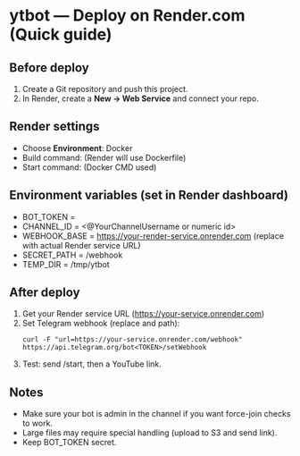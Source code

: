 # ytbot — Deploy on Render.com (Quick guide)

## Before deploy
1. Create a Git repository and push this project.
2. In Render, create a **New → Web Service** and connect your repo.

## Render settings
- Choose **Environment**: Docker
- Build command: (Render will use Dockerfile)
- Start command: (Docker CMD used)

## Environment variables (set in Render dashboard)
- BOT_TOKEN = <your Telegram bot token>
- CHANNEL_ID = <@YourChannelUsername or numeric id>
- WEBHOOK_BASE = https://your-render-service.onrender.com  (replace with actual Render service URL)
- SECRET_PATH = /webhook
- TEMP_DIR = /tmp/ytbot

## After deploy
1. Get your Render service URL (https://your-service.onrender.com)
2. Set Telegram webhook (replace <TOKEN> and path):
   ```
   curl -F "url=https://your-service.onrender.com/webhook" https://api.telegram.org/bot<TOKEN>/setWebhook
   ```
3. Test: send /start, then a YouTube link.

## Notes
- Make sure your bot is admin in the channel if you want force-join checks to work.
- Large files may require special handling (upload to S3 and send link).
- Keep BOT_TOKEN secret.
